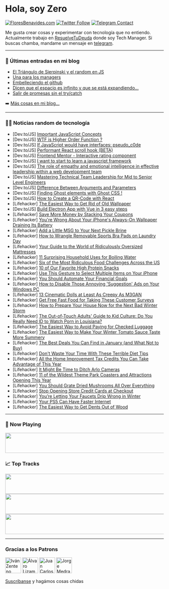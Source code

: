 # Hola, soy Zero

[![FloresBenavides.com](https://img.shields.io/website?down_message=oops&label=MiBlog&style=for-the-badge&up_message=online&url=https%3A%2F%2Ffloresbenavides.com)](https://floresbenavides.com) [![Twitter Follow](https://img.shields.io/twitter/follow/ZeroDragon?color=%231DA1F2&label=Follow&logo=twitter&logoColor=ffffff&style=for-the-badge)](https://twitter.com/zerodragon) [![Telegram Contact](https://img.shields.io/badge/escr%C3%ADbeme-ZeroDragon-%2326A5E4?style=for-the-badge&logo=telegram)](https://t.me/zerodragon)

Me gusta crear cosas y experimentar con tecnología que no entiendo.
Actualmente trabajo en [ResuelveTuDeuda](http://github.com/resuelve) donde soy Tech Manager.
Si buscas chamba, mandame un mensaje en [telegram](https://t.me/zerodragon).

---

### 📕 Últimas entradas en mi blog
<!-- BLOG-POST-LIST:START -->
- [El Triángulo de Sierpinski y el random en JS](https://floresbenavides.com/el-triangulo-de-sierpinski-y-el-random-en-js/)
- [Una para los managers](https://floresbenavides.com/una-para-los-managers/)
- [Embelleciendo el github](https://floresbenavides.com/embelleciendo-el-github/)
- [Dicen que el espacio es infinito y que se está expandiendo…](https://floresbenavides.com/dicen-que-el-espacio-es-infinito-y-que-se-esta-expandiendo/)
- [Salir de promesas sin el try/catch](https://floresbenavides.com/salir-de-promesas-sin-el-try-catch/)
<!-- BLOG-POST-LIST:END -->

➡️ [Más cosas en mi blog...](https://floresbenavides.com)

---

### 👨‍💻 Noticias random de tecnología
<!-- TECH-POSTS:START -->
- [Dev.to/JS] [Important JavaScript Concepts](https://dev.to/oluwatrillions/important-javascript-concepts-4e4c)
- [Dev.to/JS] [WTF is Higher Order Function ?](https://dev.to/dipakkr/wtf-is-higher-order-function--3lfo)
- [Dev.to/JS] [If JavaScript would have interfaces: pseudo_c0de](https://dev.to/projektorius96/if-javascript-would-have-interfaces-pseudoc0de-51e9)
- [Dev.to/JS] [Performant React scroll hook &lpar;BETA&rpar;](https://dev.to/elsyng/performant-react-scroll-hook-beta-793)
- [Dev.to/JS] [Frontend Mentor - Interactive rating component](https://dev.to/dwz_wong/frontend-mentor-interactive-rating-component-4pl8)
- [Dev.to/JS] [I want to start to learn a javascript framework](https://dev.to/fabiodev30/i-want-to-start-to-learn-a-javascript-framework-5he4)
- [Dev.to/JS] [The role of empathy and emotional intelligence in effective leadership within a web development team](https://dev.to/hisachin/the-role-of-empathy-and-emotional-intelligence-in-effective-leadership-within-a-web-development-team-jgg)
- [Dev.to/JS] [Mastering Technical Team Leadership for Mid to Senior Level Engineers](https://dev.to/hisachin/mastering-technical-team-leadership-for-mid-to-senior-level-engineers-1fjl)
- [Dev.to/JS] [Difference Between Arguments and Parameters](https://dev.to/kellilil/difference-between-arguments-and-parameters-6kl)
- [Dev.to/JS] [Finding Ghost elements with Ghost CSS !](https://dev.to/shrihari/finding-ghost-elements-with-ghost-css--1fa0)
- [Dev.to/JS] [How to Create a QR-Code with React](https://dev.to/franciscomendes10866/how-to-create-a-qr-code-with-react-5aj9)
- [Lifehacker] [The Easiest Way to Get Rid of Old Wallpaper](https://lifehacker.com/the-easiest-way-to-get-rid-of-old-wallpaper-1849958038)
- [Dev.to/JS] [Build Electron App with Vue in 3 easy steps](https://dev.to/alakkadshaw/build-electron-app-with-vue-in-3-easy-steps-203l)
- [Lifehacker] [Save More Money by Stacking Your Coupons](https://lifehacker.com/save-more-money-by-stacking-your-coupons-1849958093)
- [Lifehacker] [You&#39;re Wrong About Your iPhone&#39;s Always-On Wallpaper Draining Its Battery](https://lifehacker.com/youre-wrong-about-your-iphones-always-on-wallpaper-drai-1849958965)
- [Lifehacker] [Add a Little MSG to Your Next Pickle Brine](https://lifehacker.com/add-a-little-msg-to-your-next-pickle-brine-1849959556)
- [Lifehacker] [How to Wrangle Removable Sports Bra Pads on Laundry Day](https://lifehacker.com/how-to-wrangle-removable-sports-bra-pads-on-laundry-day-1849959864)
- [Lifehacker] [Your Guide to the World of Ridiculously Oversized Mattresses](https://lifehacker.com/your-guide-to-ridiculously-oversize-mattresses-1849959167)
- [Lifehacker] [11 Surprising Household Uses for Boiling Water](https://lifehacker.com/11-surprising-household-uses-for-boiling-water-1849959610)
- [Lifehacker] [Six of the Most Ridiculous Food Challenges Across the US](https://lifehacker.com/six-of-the-most-ridiculous-food-challenges-across-the-u-1849956686)
- [Lifehacker] [10 of Our Favorite High Protein Snacks](https://lifehacker.com/10-of-our-favorite-high-protein-snacks-1849958812)
- [Lifehacker] [Use This Gesture to Select Multiple Items on Your iPhone](https://lifehacker.com/use-this-gesture-to-select-multiple-items-on-your-iphon-1849957641)
- [Lifehacker] [You Should Automate Your Financial Goals](https://lifehacker.com/you-should-automate-your-financial-goals-1849958883)
- [Lifehacker] [How to Disable Those Annoying &#39;Suggestion&#39; Ads on Your Windows PC](https://lifehacker.com/how-to-disable-those-annoying-suggestion-ads-on-your-wi-1849957475)
- [Lifehacker] [13 Cinematic Dolls at Least As Creepy As M3GAN](https://lifehacker.com/13-cinematic-dolls-at-least-as-creepy-as-m3gan-1849955931)
- [Lifehacker] [Get Free Fast Food for Taking These Customer Surveys](https://lifehacker.com/get-free-fast-food-for-taking-these-customer-surveys-1849955725)
- [Lifehacker] [How to Prepare Your House Now for the Next Bad Winter Storm](https://lifehacker.com/how-to-prepare-your-house-now-for-the-next-bad-winter-s-1849957252)
- [Lifehacker] [The Out-of-Touch Adults&#39; Guide to Kid Culture: Do You Really Need ID to Watch Porn in Louisiana?](https://lifehacker.com/the-out-of-touch-adults-guide-to-kid-culture-do-you-re-1849957375)
- [Lifehacker] [The Easiest Way to Avoid Paying for Checked Luggage](https://lifehacker.com/the-easiest-way-to-avoid-paying-for-checked-luggage-1849955793)
- [Lifehacker] [The Easiest Way to Make Your Winter Tomato Sauce Taste More Summery](https://lifehacker.com/the-easiest-way-to-make-your-winter-tomato-sauce-taste-1849956192)
- [Lifehacker] [The Best Deals You Can Find in January &lpar;and What Not to Buy&rpar;](https://lifehacker.com/the-best-deals-you-can-find-in-january-and-what-not-to-1849954638)
- [Lifehacker] [Don&#39;t Waste Your Time With These Terrible Diet Tips](https://lifehacker.com/dont-waste-your-time-with-these-terrible-diet-tips-1849954846)
- [Lifehacker] [All the Home Improvement Tax Credits You Can Take Advantage of This Year](https://lifehacker.com/all-the-home-improvement-tax-credits-you-can-take-advan-1849954962)
- [Lifehacker] [It Might Be Time to Ditch Arlo Cameras](https://lifehacker.com/it-might-be-time-to-ditch-arlo-cameras-1849945570)
- [Lifehacker] [11 of the Wildest Theme Park Coasters and Attractions Opening This Year](https://lifehacker.com/11-of-the-wildest-theme-park-coasters-and-attractions-o-1849954649)
- [Lifehacker] [You Should Grate Dried Mushrooms All Over Everything](https://lifehacker.com/you-should-grate-dried-mushrooms-all-over-everything-1849955064)
- [Lifehacker] [Stop Opening Store Credit Cards at Checkout](https://lifehacker.com/stop-opening-store-credit-cards-at-checkout-1849954734)
- [Lifehacker] [You’re Letting Your Faucets Drip Wrong in Winter](https://lifehacker.com/you-re-letting-your-faucets-drip-wrong-in-winter-1849954235)
- [Lifehacker] [Your PS5 Can Have Faster Internet](https://lifehacker.com/your-ps5-can-have-faster-internet-1849953810)
- [Lifehacker] [The Easiest Way to Get Dents Out of Wood](https://lifehacker.com/the-easiest-way-to-get-dents-out-of-wood-1849952032)<!-- TECH-POSTS:END -->

---

### 🎵 Now Playing
<a href="https://spotify-now-playing-dun.vercel.app/now-playing?open"><img src="https://spotify-now-playing-dun.vercel.app/now-playing" width="540" height="64"></a>

### 📈 Top Tracks
<a href="https://spotify-now-playing-dun.vercel.app/top-tracks?i=1&open"><img src="https://spotify-now-playing-dun.vercel.app/top-tracks?i=1" width="540" height="64"></a>
<a href="https://spotify-now-playing-dun.vercel.app/top-tracks?i=2&open"><img src="https://spotify-now-playing-dun.vercel.app/top-tracks?i=2" width="540" height="64"></a>
<a href="https://spotify-now-playing-dun.vercel.app/top-tracks?i=3&open"><img src="https://spotify-now-playing-dun.vercel.app/top-tracks?i=3" width="540" height="64"></a>

---

### Gracias a los Patrons
[<img src="https://avatars.githubusercontent.com/u/243380?v=4" alt="Iván Zenteno" width="50px">](https://github.com/k001) [<img src="https://avatars.githubusercontent.com/u/19955639?v=4" alt="Álvaro Lizama" width="50px">](https://github.com/alvarolizama) [<img src="https://avatars.githubusercontent.com/u/2718753?v=4" alt="Juan Carlos Ruiz" width="50px">](https://github.com/JuanCrg90) [<img src="https://avatars.githubusercontent.com/u/37025?v=4" alt="Jorge Medrano" width="50px">](https://github.com/h1pp1e) 

[Suscríbanse](https://www.patreon.com/zerodragon) y hagámos cosas chidas
